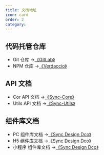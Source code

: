 ```yaml
---
title: 文档地址
icon: card
order: 2
category:
---
```


## 代码托管仓库

- Git 仓库 →[《GitLab》](http://git.syncsoft.com:8081/)
- NPM 仓库 →[《Verdaccio》](http://npm.syncsoft.com:4874/)  

## API 文档

- Cor API 文档 →[《Sync-Core》](../cookbook/sync-core/install.md)
- Utils API 文档 →[《Sync-Utils》](../cookbook/sync-utils/install.md)

## 组件库文档

- PC 组件库文档 →[《Sync Design Dco》](http://res.syncsoft.com:26009/api/sync_frame_web/index.html)
- H5 组件库文档 →[《Sync Design Dco》](http://res.syncsoft.com:26009/api/sync_frame_h5/index.html)
- 小程序 组件库文档 →[《Sync Design Dco》](http://res.syncsoft.com:26009/api/sync_frame_web/index.html)
